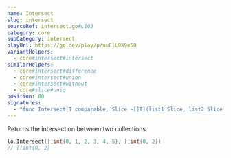 ```yaml
---
name: Intersect
slug: intersect
sourceRef: intersect.go#L103
category: core
subCategory: intersect
playUrl: https://go.dev/play/p/uuElL9X9e58
variantHelpers:
  - core#intersect#intersect
similarHelpers:
  - core#intersect#difference
  - core#intersect#union
  - core#intersect#without
  - core#slice#uniq
position: 80
signatures:
  - "func Intersect[T comparable, Slice ~[]T](list1 Slice, list2 Slice) Slice"
---
```


Returns the intersection between two collections.

```go
lo.Intersect([]int{0, 1, 2, 3, 4, 5}, []int{0, 2})
// []int{0, 2}
```


